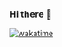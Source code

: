 ### Hi there 👋

[![wakatime](https://wakatime.com/badge/user/33870994-5beb-4434-bc84-df574aac7794.svg)](https://wakatime.com/@33870994-5beb-4434-bc84-df574aac7794)
<!--
**mishimastar/mishimastar** is a ✨ _special_ ✨ repository because its `README.md` (this file) appears on your GitHub profile.

Here are some ideas to get you started:

- 🔭 I’m currently working on ...
- 🌱 I’m currently learning ...
- 👯 I’m looking to collaborate on ...
- 🤔 I’m looking for help with ...
- 💬 Ask me about ...
- 📫 How to reach me: ...
- 😄 Pronouns: ...
- ⚡ Fun fact: ...
-->
